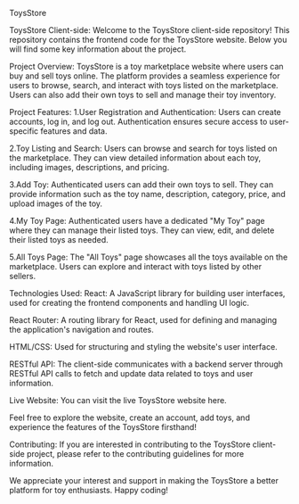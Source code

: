 ToysStore

ToysStore Client-side:
Welcome to the ToysStore client-side repository! This repository contains the frontend code for the ToysStore website. Below you will find some key information about the project.

Project Overview:
ToysStore is a toy marketplace website where users can buy and sell toys online. The platform provides a seamless experience for users to browse, search, and interact with toys listed on the marketplace. Users can also add their own toys to sell and manage their toy inventory.

Project Features:
1.User Registration and Authentication: Users can create accounts, log in, and log out. Authentication ensures secure access to user-specific features and data.

2.Toy Listing and Search: Users can browse and search for toys listed on the marketplace. They can view detailed information about each toy, including images, descriptions, and pricing.

3.Add Toy: Authenticated users can add their own toys to sell. They can provide information such as the toy name, description, category, price, and upload images of the toy.

4.My Toy Page: Authenticated users have a dedicated "My Toy" page where they can manage their listed toys. They can view, edit, and delete their listed toys as needed.

5.All Toys Page: The "All Toys" page showcases all the toys available on the marketplace. Users can explore and interact with toys listed by other sellers.

Technologies Used:
React: A JavaScript library for building user interfaces, used for creating the frontend components and handling UI logic.

React Router: A routing library for React, used for defining and managing the application's navigation and routes.

HTML/CSS: Used for structuring and styling the website's user interface.

RESTful API: The client-side communicates with a backend server through RESTful API calls to fetch and update data related to toys and user information.

Live Website:
You can visit the live ToysStore website here.

Feel free to explore the website, create an account, add toys, and experience the features of the ToysStore firsthand!

Contributing:
If you are interested in contributing to the ToysStore client-side project, please refer to the contributing guidelines for more information.

We appreciate your interest and support in making the ToysStore a better platform for toy enthusiasts. Happy coding!